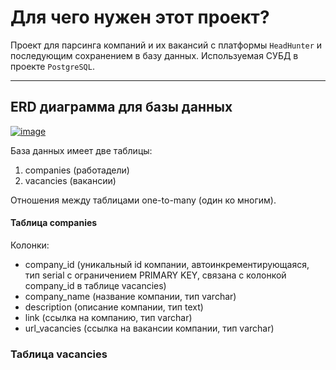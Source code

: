 # Для чего нужен этот проект?

Проект для парсинга компаний и их вакансий с платформы ``HeadHunter`` и последующим сохранением в базу данных.
Используемая СУБД в проекте ``PostgreSQL``.

____

## ERD диаграмма для базы данных

<a href="https://ibb.co/ykpKRYc"><img src="https://i.ibb.co/rp3qtcR/image.png" alt="image" border="0" /></a>

База данных имеет две таблицы:
1) companies (работадели)
2) vacancies (вакансии)

Отношения между таблицами one-to-many (один ко многим).


#### Таблица companies

Колонки:
* company_id (уникальный id компании, автоинкрементирующаяся, тип serial с ограничением PRIMARY KEY, связана с колонкой company_id в таблице vacancies)
* company_name (название компании, тип varchar)
* description (описание компании, тип text)
* link (ссылка на компанию, тип varchar)
* url_vacancies (ссылка на вакансии компании, тип varchar)

### Таблица vacancies